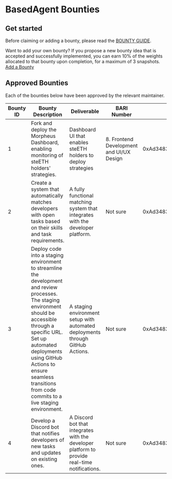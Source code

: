# BasedAgent Bounties

## Get started
Before claiming or adding a bounty, please read the [BOUNTY GUIDE](https://github.com/Morlabs/BasedAgent/blob/main/Docs/!KEYDOCS%2520README%2520FIRST!/Code%20Providers/Contributor%20Guide.md#4-explore-open-bounties-and-github-issues).

Want to add your own bounty? If you propose a new bounty idea that is accepted and successfully implemented, you can earn 10% of the weights allocated to that bounty upon completion, for a maximum of 3 snapshots. [Add a Bounty](https://docs.google.com/forms/d/e/1FAIpQLSdeWhidlNjIF2QdQDqGHTYtzNFbIBvo8O1UQNQ08RgRkuTxcA/viewform?usp=sf_link)

## Approved Bounties 
Each of the bounties below have been approved by the relevant maintainer. 

| Bounty ID | Bounty Description                                                  | Deliverable                                                    | BARI Number                        | Proposer Wallet Address                    | Status |
| --------- | ------------------------------------------------------------------- | -------------------------------------------------------------- | ---------------------------------- | ------------------------------------------ | ------ |
| 1         | Fork and deploy the Morpheus Dashboard, enabling monitoring of steETH holders' strategies. | Dashboard UI that enables steETH holders to deploy strategies  | 8. Frontend Development and UI/UX Design | 0xAd3483be560a7CE85c4275344d8DED76B47880F6 | Open   |
| 2         | Create a system that automatically matches developers with open tasks based on their skills and task requirements. | A fully functional matching system that integrates with the developer platform. | Not sure                         | 0xAd3483be560a7CE85c4275344d8DED76B47880F6 | Open   |
| 3         | Deploy code into a staging environment to streamline the development and review processes. The staging environment should be accessible through a specific URL. Set up automated deployments using GitHub Actions to ensure seamless transitions from code commits to a live staging environment. | A staging environment setup with automated deployments through GitHub Actions. | Not sure                           | 0xAd3483be560a7CE85c4275344d8DED76B47880F6 | Open   |
| 4         | Develop a Discord bot that notifies developers of new tasks and updates on existing ones. | A Discord bot that integrates with the developer platform to provide real-time notifications. | Not sure                           | 0xAd3483be560a7CE85c4275344d8DED76B47880F6 | Open   |


